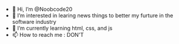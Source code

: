 - 👋 Hi, I’m @Noobcode20
- 👀 I’m interested in learing news things to better my furture in the software industry
- 🌱 I’m currently learning html, css, and js
- 📫 How to reach me :             DON'T

<!---
Noobcode20/Noobcode20 is a ✨ special ✨ repository because its `README.md` (this file) appears on your GitHub profile.
You can click the Preview link to take a look at your changes.
--->
